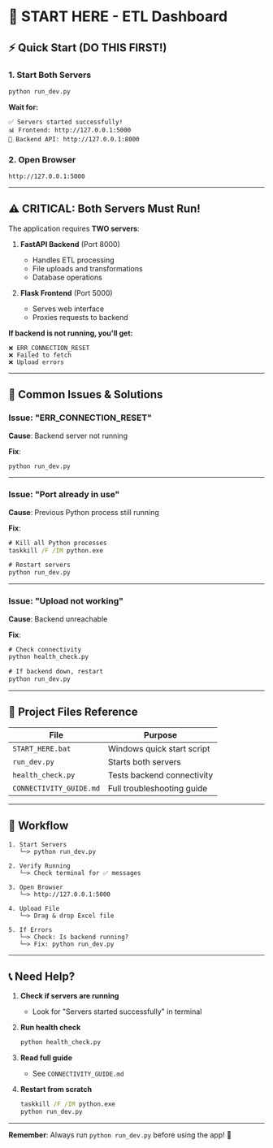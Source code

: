 # 🚀 START HERE - ETL Dashboard

## ⚡ Quick Start (DO THIS FIRST!)

### 1. Start Both Servers
```cmd
python run_dev.py
```

**Wait for:**
```
✅ Servers started successfully!
📊 Frontend: http://127.0.0.1:5000
🔌 Backend API: http://127.0.0.1:8000
```

### 2. Open Browser
```
http://127.0.0.1:5000
```

---

## ⚠️ CRITICAL: Both Servers Must Run!

The application requires **TWO servers**:

1. **FastAPI Backend** (Port 8000)
   - Handles ETL processing
   - File uploads and transformations
   - Database operations

2. **Flask Frontend** (Port 5000)
   - Serves web interface
   - Proxies requests to backend

**If backend is not running, you'll get:**
```
❌ ERR_CONNECTION_RESET
❌ Failed to fetch
❌ Upload errors
```

---

## 🔧 Common Issues & Solutions

### Issue: "ERR_CONNECTION_RESET"

**Cause**: Backend server not running

**Fix**:
```cmd
python run_dev.py
```

---

### Issue: "Port already in use"

**Cause**: Previous Python process still running

**Fix**:
```cmd
# Kill all Python processes
taskkill /F /IM python.exe

# Restart servers
python run_dev.py
```

---

### Issue: "Upload not working"

**Cause**: Backend unreachable

**Fix**:
```cmd
# Check connectivity
python health_check.py

# If backend down, restart
python run_dev.py
```

---

## 📁 Project Files Reference

| File | Purpose |
|------|---------|
| `START_HERE.bat` | Windows quick start script |
| `run_dev.py` | Starts both servers |
| `health_check.py` | Tests backend connectivity |
| `CONNECTIVITY_GUIDE.md` | Full troubleshooting guide |

---

## 🎯 Workflow

```
1. Start Servers
   └─> python run_dev.py

2. Verify Running
   └─> Check terminal for ✅ messages

3. Open Browser
   └─> http://127.0.0.1:5000

4. Upload File
   └─> Drag & drop Excel file

5. If Errors
   └─> Check: Is backend running?
   └─> Fix: python run_dev.py
```

---

## 📞 Need Help?

1. **Check if servers are running**
   - Look for "Servers started successfully" in terminal

2. **Run health check**
   ```cmd
   python health_check.py
   ```

3. **Read full guide**
   - See `CONNECTIVITY_GUIDE.md`

4. **Restart from scratch**
   ```cmd
   taskkill /F /IM python.exe
   python run_dev.py
   ```

---

**Remember**: Always run `python run_dev.py` before using the app! 🚀
